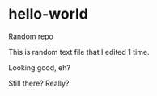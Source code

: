 # hello-world
Random repo

This is random text file that I edited 1 time.

Looking good, eh? 

Still there? Really?
